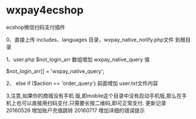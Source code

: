 # wxpay4ecshop
ecshop微信扫码支付插件


0、直接上传 includes、languages 目录，wxpay_native_notify.php文件 到根目录

1、user.php $not_login_arr 数组增加 wxpay_native_query 值

$not_login_arr[] = 'wxpay_native_query';

2、 else if ($action == 'order_query') 前面增加 user.txt文件内容

3,注意,如果你的商城没有手机 版,即mobile这个目录中没有启动手机版,那么在手机上也可以直接用扫码支付.只需要长按二维码,即可正常支付. 更新记录 20160526 增加账户充值跳转 20160717 增加详细的错误提示
